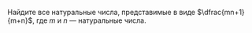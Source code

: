 Найдите все натуральные числа, представимые в виде  $\dfrac{mn+1}{m+n}$, где $m$ и $n$ — натуральные числа.